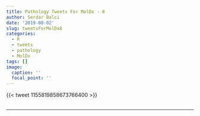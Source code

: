 ```yaml
---
title: Pathology Tweets For MolDx - 8
author: Serdar Balci
date: '2019-08-02'
slug: tweetsForMolDx8
categories:
  - R
  - tweets
  - pathology
  - MolDx
tags: []
image:
  caption: ''
  focal_point: ''
---
```



{{< tweet 1155819858673766400 >}}
<br>
<br>
<hr>
